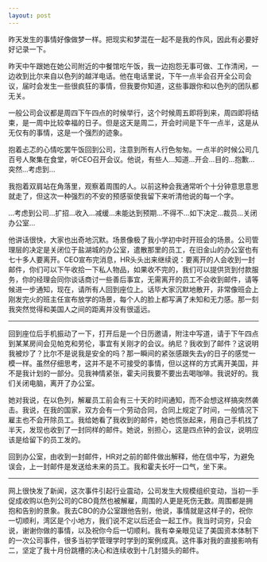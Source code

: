 ```yaml
---
layout: post
---
```

昨天发生的事情好像做梦一样。把现实和梦混在一起不是我的作风，因此有必要好好记录一下。

昨天中午跟她在她公司附近的中餐馆吃午饭，我一边抱怨无事可做、工作清闲，一边收到比尔来自以色列的越洋电话。他在电话里说，下午一点半会召开全公司会议，届时会发生一些很疯狂的事情，但我要你知道，这些事跟你和以色列的团队都无关。

一般公司会议都是周四下午四点的时候举行，这个时候周五即将到来，周四即将结束，是一周中比较幸福的日子。但是这天是周二，开会时间是下午一点半，这是从无仅有的事情，这是一个强烈的迹象。

抱着忐忑的心情吃罢午饭回到公司，注意到所有人行色匆匆。一点半的时候公司几百号人聚集在食堂，听CEO召开会议。他说，有些人...知道...开会...目的...抱歉...突然...考虑到...

我抱着双肩站在角落里，观察着周围的人。以前这种会我通常听个十分钟意思意思就走了，但这次一种强烈的不安的预感驱使我留下来听清他说的每一个字。

...考虑到公司...扩招...收入...减缓...未能达到预期...不得不...如下决定...裁员...关闭办公室...

他讲话很快，大家也出奇地沉默。场景像极了我小学初中时开班会的场景。公司管理层的决定是关闭位于盐湖城的办公室，遣散那里的员工，在旧金山的办公室也有七十多人要离开。CEO宣布完消息，HR头头出来继续说：要离开的人会收到一封邮件，你们可以下午收拾一下私人物品，如果收不完的，我们可以提供货到付款服务，你的经理会同你谈话商讨一些善后事宜，无需离开的员工不会收到邮件，请等候进一步通知，现在，请所有人回到座位上。话毕大家沉默地散开，非常像班会上刚发完火的班主任宣布放学的场景，每个人的脸上都写满了未知和无力感。那一刻我突然觉得和美国人之间的距离并没有很遥远。

* * *

回到座位后手机振动了一下，打开后是一个日历邀请，附注中写道，请于下午四点到某某房间会见帕克和劳伦，事宜有关刚才的会议。纳尼？我收到了邮件？这说明我被炒了？比尔不是说我是安全的吗？那一瞬间的紧张感跟失去y的日子的感觉一模一样。虽然仔细思考，这并不是不可接受的事情，但以这样的方式离开美国，并不是我计划的一部分。见我神情紧张，霍夫问我要不要出去喝咖啡。我说好的。我们关闭电脑，离开了办公室。

她对我说，在以色列，解雇员工前会有三十天的时间通知，而不会想这样搞突然袭击。我说，在我的国家，双方会有一个劳动合同，合同上规定了时间，一般情况下雇主也不会开除员工。我给她看了我收到的邮件，她也慌张起来，用自己手机找了半天，发现也收到了一封同样的邮件。她说，别担心，这是四点钟的会议，说明应该是给留下的员工发的。

回到办公室，由收到一封邮件，HR对之前的邮件做出解释，他在信中写，为避免误会，上一封邮件是发送给未来的员工。我和霍夫长吁一口气，坐下来。

* * *

网上很快发了新闻，这次事件引起行业震动，公司发生大规模组织变动，当初一手促成收购以色列公司的CBO竟然也被解雇，周围的人更是死伤无数。周围都是拥抱和告别的景象。我去CBO的办公室跟他告别，他说，事情就是这样子的，祝你一切顺利，湾区是个小地方，我们说不定以后还会一起工作。我当时词穷，只会说，谢谢你做的事情，以及祝你今后一切顺利。我有幸亲眼见证了美国资本体制下的一次公司事件，很多当初学管理学时学到的案例成真。这件事对我的直接影响有二，坚定了我十月份跳槽的决心和连续收到十几封猎头的邮件。